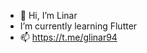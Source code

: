 - 👋  Hi, I’m Linar
-  I’m currently learning Flutter
- 📫  https://t.me/glinar94

<!---
glin94/glin94 is a ✨ special ✨ repository because its `README.md` (this file) appears on your GitHub profile.
You can click the Preview link to take a look at your changes.
--->
